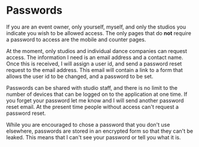 # Passwords

If you are an event owner, only yourself, myself, and only the studios you indicate you
wish to be allowed access.  The only pages that do **not** require a password to
access are the mobile and counter pages.

At the moment, only studios and individual dance companies can request access.  The information
I need is an email address and a contact name.  Once this is received, I will assign a
user id, and send a password reset request to the email address.  This email will
contain a link to a form that allows the user id to be changed, and a password to be
set.

Passwords can be shared with studio staff, and there is no limit to the number of devices
that can be logged on to the application at one time.  If you forget your password let
me know and I will send another password reset email.  At the present time people without
access can't request a password reset.

While you are encouraged to chose a password that you don't use elsewhere,
passwords are stored in an encrypted form so that they can't be leaked.  This means
that I can't see your password or tell you what it is.